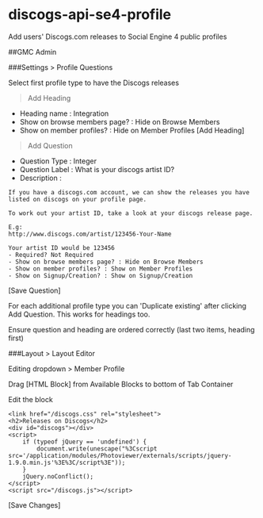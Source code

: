 # discogs-api-se4-profile
Add users' Discogs.com releases to Social Engine 4 public profiles

##GMC Admin

###Settings > Profile Questions

Select first profile type to have the Discogs releases

> Add Heading

- Heading name : Integration
- Show on browse members page? : Hide on Browse Members
- Show on member profiles? : Hide on Member Profiles
[Add Heading]


> Add Question

- Question Type : Integer
- Question Label : What is your discogs artist ID?
- Description :
```
If you have a discogs.com account, we can show the releases you have listed on discogs on your profile page.

To work out your artist ID, take a look at your discogs release page.

E.g:
http://www.discogs.com/artist/123456-Your-Name

Your artist ID would be 123456
- Required? Not Required
- Show on browse members page? : Hide on Browse Members
- Show on member profiles? : Show on Member Profiles
- Show on Signup/Creation? : Show on Signup/Creation
```
[Save Question]


For each additional profile type you can 'Duplicate existing' after clicking Add Question. This works for headings too.

Ensure question and heading are ordered correctly (last two items, heading first)

###Layout > Layout Editor

Editing dropdown > Member Profile

Drag [HTML Block] from Available Blocks to bottom of Tab Container

Edit the block

```htnl
<link href="/discogs.css" rel="stylesheet">
<h2>Releases on Discogs</h2>
<div id="discogs"></div>
<script>
	if (typeof jQuery == 'undefined') {
		document.write(unescape("%3Cscript src='/application/modules/Photoviewer/externals/scripts/jquery-1.9.0.min.js'%3E%3C/script%3E"));
	}
	jQuery.noConflict();
</script>
<script src="/discogs.js"></script>
```

[Save Changes]
